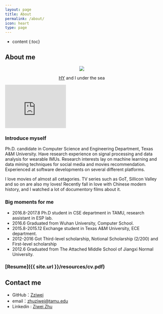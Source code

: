 ```yaml
---
layout: page
title: About
permalink: /about/
icon: heart
type: page
---
```


* content
{:toc}

## About me
<div style="text-align: center;"><img src="https://zziwei.github.io/resources/me.PNG"/></div>
<p style="text-align: center;"><a href="https://www.yuehe-aurora.com/">HY</a> and I under the sea</p>

<iframe src="https://githubbadge.appspot.com/Zziwei?s=1" style="border: 0;height: 142px;width: 200px;overflow: hidden;" frameBorder="0"></iframe>

### Introduce myself
Ph.D. candidate in Computer Science and Engineering Department, Texas A&M University. Have research experience on signal processing and data analysis for wearable IMUs. Research interests lay on machine learning and data mining techniques for social media and movies recommendation. Experienced at software developments on several different platforms.

I love movies of almost all cetagories. TV series such as GoT, Sillicon Valley and so on are also my loves! Recently fall in love with Chinese modern history, and I watched a lot of documentory films about it.

### Big moments for me
* 2016.8-2017.8 Ph.D student in CSE department in TAMU, research assistant in ESP lab.
* 2016.6 Graduated from Wuhan University, Computer School.
* 2015.8-2015.12 Exchange student in Texas A&M University, ECE department.
* 2012-2016 Got Third-level scholarship, Notional Scholarship (2/200) and First-level scholarship
* 2012.6 Graduated from The Attached Middle School of Jiangxi Normal University.

### [Resume]({{ site.url }}/resources/cv.pdf)

## Contact me

* GitHub：[Zziwei](https://github.com/Zziwei)
* email：zhuziwei@tamu.edu
* Linkedin : [Ziwei Zhu](https://www.linkedin.com/in/ziwei-zhu-a47bb68b/)